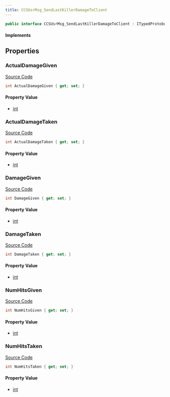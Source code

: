 ```yaml
---
title: CCSUsrMsg_SendLastKillerDamageToClient
---
```


```csharp
public interface CCSUsrMsg_SendLastKillerDamageToClient : ITypedProtobuf<CCSUsrMsg_SendLastKillerDamageToClient>, INativeHandle, INetMessage<CCSUsrMsg_SendLastKillerDamageToClient>, IDisposable
```

#### Implements

## Properties

### ActualDamageGiven

[Source Code](https://github.com/swiftly-solution/swiftlys2/blob/beta/managed/src/SwiftlyS2.Generated/Protobufs/Interfaces/CCSUsrMsg_SendLastKillerDamageToClient.cs#L30)

```csharp
int ActualDamageGiven { get; set; }
```

#### Property Value

- [int](https://learn.microsoft.com/dotnet/api/system.int32)

### ActualDamageTaken

[Source Code](https://github.com/swiftly-solution/swiftlys2/blob/beta/managed/src/SwiftlyS2.Generated/Protobufs/Interfaces/CCSUsrMsg_SendLastKillerDamageToClient.cs#L33)

```csharp
int ActualDamageTaken { get; set; }
```

#### Property Value

- [int](https://learn.microsoft.com/dotnet/api/system.int32)

### DamageGiven

[Source Code](https://github.com/swiftly-solution/swiftlys2/blob/beta/managed/src/SwiftlyS2.Generated/Protobufs/Interfaces/CCSUsrMsg_SendLastKillerDamageToClient.cs#L21)

```csharp
int DamageGiven { get; set; }
```

#### Property Value

- [int](https://learn.microsoft.com/dotnet/api/system.int32)

### DamageTaken

[Source Code](https://github.com/swiftly-solution/swiftlys2/blob/beta/managed/src/SwiftlyS2.Generated/Protobufs/Interfaces/CCSUsrMsg_SendLastKillerDamageToClient.cs#L27)

```csharp
int DamageTaken { get; set; }
```

#### Property Value

- [int](https://learn.microsoft.com/dotnet/api/system.int32)

### NumHitsGiven

[Source Code](https://github.com/swiftly-solution/swiftlys2/blob/beta/managed/src/SwiftlyS2.Generated/Protobufs/Interfaces/CCSUsrMsg_SendLastKillerDamageToClient.cs#L18)

```csharp
int NumHitsGiven { get; set; }
```

#### Property Value

- [int](https://learn.microsoft.com/dotnet/api/system.int32)

### NumHitsTaken

[Source Code](https://github.com/swiftly-solution/swiftlys2/blob/beta/managed/src/SwiftlyS2.Generated/Protobufs/Interfaces/CCSUsrMsg_SendLastKillerDamageToClient.cs#L24)

```csharp
int NumHitsTaken { get; set; }
```

#### Property Value

- [int](https://learn.microsoft.com/dotnet/api/system.int32)

